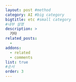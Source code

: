 ```yaml
---
layout: post #method
category: AI #big category
bigtitle: etc #small category
#내부 설명
description: >
  기타 
related_posts:
  -
addons:
  - related
  - comments
list: true
#순서
order: 3
---
```

